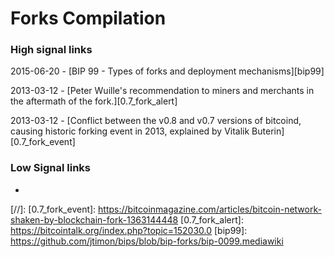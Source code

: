 # Forks Compilation


### High signal links

2015-06-20 - [BIP 99 - Types of forks and deployment mechanisms][bip99]

2013-03-12 - [Peter Wuille's recommendation to miners and merchants in the aftermath of the fork.][0.7_fork_alert] 

2013-03-12 - [Conflict between the v0.8 and v0.7 versions of bitcoind, causing historic forking event in 2013, explained by Vitalik Buterin][0.7_fork_event]

### Low Signal links

* 


[//]:
   [0.7_fork_event]: <https://bitcoinmagazine.com/articles/bitcoin-network-shaken-by-blockchain-fork-1363144448>
   [0.7_fork_alert]: <https://bitcointalk.org/index.php?topic=152030.0>
   [bip99]: <https://github.com/jtimon/bips/blob/bip-forks/bip-0099.mediawiki>
   











